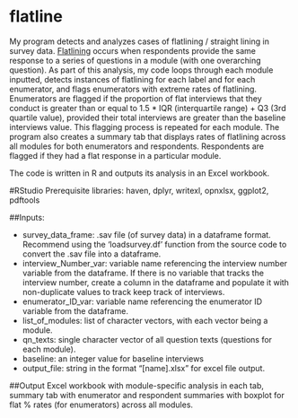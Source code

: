 # flatline

My program detects and analyzes cases of flatlining / straight lining in survey data. [Flatlining](https://www.qualtrics.com/blog/straightlining-what-is-it-how-can-it-hurt-you-and-how-to-protect-against-it/) occurs when respondents provide the same response to a series of questions in a module (with one overarching question).
As part of this analysis, my code loops through each module inputted, detects instances of flatlining for each label and for each enumerator, and flags enumerators with extreme rates of flatlining. Enumerators are flagged if
the proportion of flat interviews that they conduct is greater than or equal to 1.5 * IQR (interquartile range) + Q3 (3rd quartile value), provided their total interviews are greater than the baseline interviews value. This 
flagging process is repeated for each module. The program also creates a summary tab that displays rates of flatlining across all modules for both enumerators and respondents. Respondents are flagged if they had a flat
response in a particular module.

The code is written in R and outputs its analysis in an Excel workbook.

#RStudio
Prerequisite libraries: haven, dplyr, writexl, opnxlsx, ggplot2, pdftools

##Inputs:
- survey_data_frame: .sav file (of survey data) in a dataframe format. Recommend using the ‘loadsurvey.df’ function from the source code to convert the .sav file into a dataframe.
- interview_Number_var: variable name referencing the interview number variable from the dataframe. If there is no variable that tracks the interview number, create a column in the dataframe and populate it with non-duplicate values to track keep track of interviews.
- enumerator_ID_var: variable name referencing the enumerator ID variable from the dataframe.
- list_of_modules: list of character vectors, with each vector being a module.
- qn_texts: single character vector of all question texts (questions for each module).
- baseline: an integer value for baseline interviews
- output_file: string in the format “[name].xlsx” for excel file output.

##Output
Excel workbook with module-specific analysis in each tab, summary tab with enumerator and respondent summaries with boxplot for flat % rates (for enumerators) across all modules.
